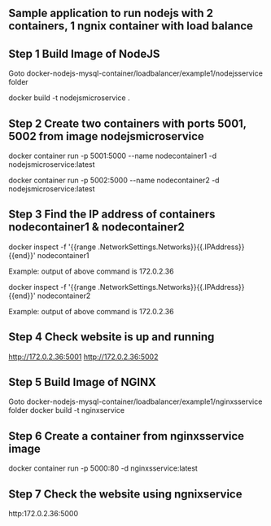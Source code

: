 ## Sample application to run nodejs with 2 containers, 1 ngnix container with load balance

## Step 1 Build Image of NodeJS

Goto docker-nodejs-mysql-container/loadbalancer/example1/nodejsservice folder

docker build -t nodejsmicroservice . 


## Step 2 Create two containers with ports 5001, 5002 from image nodejsmicroservice

docker container run -p 5001:5000 --name nodecontainer1 -d nodejsmicroservice:latest

docker container run -p 5002:5000 --name nodecontainer2 -d nodejsmicroservice:latest


## Step 3 Find the IP address of containers nodecontainer1 & nodecontainer2

docker inspect -f '{{range .NetworkSettings.Networks}}{{.IPAddress}}{{end}}' nodecontainer1

Example: output of above command is 172.0.2.36

docker inspect -f '{{range .NetworkSettings.Networks}}{{.IPAddress}}{{end}}' nodecontainer2

Example: output of above command is 172.0.2.36

## Step 4 Check website is up and running

http://172.0.2.36:5001
http://172.0.2.36:5002

## Step 5 Build Image of NGINX

Goto docker-nodejs-mysql-container/loadbalancer/example1/nginxsservice folder
docker build -t nginxservice

## Step 6 Create a container from nginxsservice image

docker container run -p 5000:80 -d nginxsservice:latest

## Step 7 Check the website using ngnixservice

http:172.0.2.36:5000
